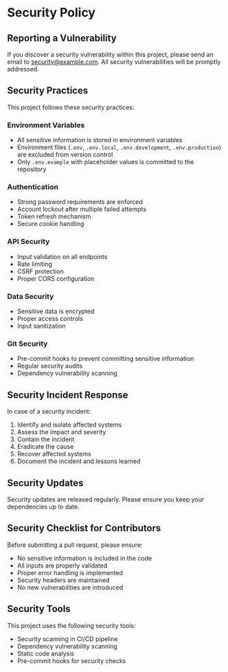 # Security Policy

## Reporting a Vulnerability

If you discover a security vulnerability within this project, please send an email to security@example.com. All security vulnerabilities will be promptly addressed.

## Security Practices

This project follows these security practices:

### Environment Variables

- All sensitive information is stored in environment variables
- Environment files (`.env`, `.env.local`, `.env.development`, `.env.production`) are excluded from version control
- Only `.env.example` with placeholder values is committed to the repository

### Authentication

- Strong password requirements are enforced
- Account lockout after multiple failed attempts
- Token refresh mechanism
- Secure cookie handling

### API Security

- Input validation on all endpoints
- Rate limiting
- CSRF protection
- Proper CORS configuration

### Data Security

- Sensitive data is encrypted
- Proper access controls
- Input sanitization

### Git Security

- Pre-commit hooks to prevent committing sensitive information
- Regular security audits
- Dependency vulnerability scanning

## Security Incident Response

In case of a security incident:

1. Identify and isolate affected systems
2. Assess the impact and severity
3. Contain the incident
4. Eradicate the cause
5. Recover affected systems
6. Document the incident and lessons learned

## Security Updates

Security updates are released regularly. Please ensure you keep your dependencies up to date.

## Security Checklist for Contributors

Before submitting a pull request, please ensure:

- No sensitive information is included in the code
- All inputs are properly validated
- Proper error handling is implemented
- Security headers are maintained
- No new vulnerabilities are introduced

## Security Tools

This project uses the following security tools:

- Security scanning in CI/CD pipeline
- Dependency vulnerability scanning
- Static code analysis
- Pre-commit hooks for security checks 